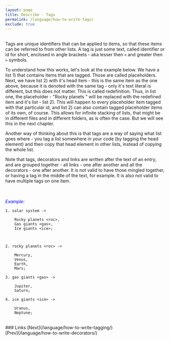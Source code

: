```yaml
---
layout: page
title: Describe - Tags
permalink: /language/how-to-write-tags/
exclude: true
---
```

<br>Tags are unique identifiers that can be applied to items, so that these items can be referred to from other lists. A tag is just some text, called identifier or id for short, enclosed in angle brackets - aka lesser then `<` and greater then `>` symbols.<br>  
  
To understand how this works, let's look at the example below. We have a list 1) that contains items that are tagged. Those are called placeholders. Next, we have list 2) with it's head item - this is the same item as the one above, because it is denoted with the same tag - only it's text literal is different, but this does not matter. This is called redefinition. Thus, in list one, the placeholder - "Rocky planets <roc>" will be replaced with the redefined item and it's list - list 2). This will happen to every placeholder item tagged with that particular id, and list 2) can also contain tagged placeholder items of its own, of course. This allows for infinite stacking of lists, that might be in different files and in different folders, as is often the case. But we will see this in the next chapter.<br>   
  
Another way of thinking about this is that tags are a way of saying what list goes where - you tag a list somewhere in your code (by tagging the head element) and then copy that head element in other lists, instead of copying the whole list.<br>  
   
Note that tags, decorators and links are written after the text of an entry, and are grouped together - all links - one after another and all the decorators  - one after another. It is not valid to have those mingled together, or having a tag in the middle of the text, for example. It is also not valid to have multiple tags on one item.  
<br><br>

<span style="color:blue">_Example:_</span>
```
1. solar system ->

	Rocky planets <roc>,
	Gas giants <gas>,
	Ice giants <ice>;



2. rocky planets <roc> ->

	Mercury,
	Venus,
	Earth,
	Mars;

3. gas giants <gas> ->

	Jupiter,
	Saturn;

4. ice giants <ice> ->

	Uranus,
	Neptune;
```

<br>
### Links
[Next](/language/how-to-write-tagging/)<br>
[Prev](/language/how-to-write-decorators/)
